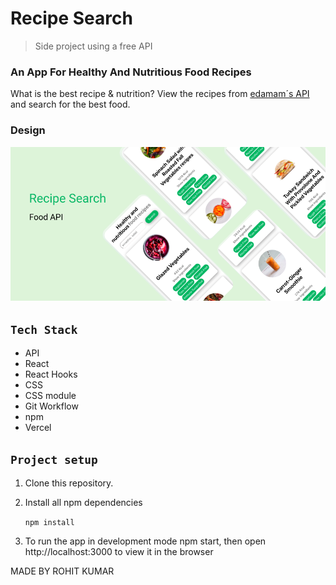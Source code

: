# Recipe Search

> Side project using a free API 

### An App For Healthy And Nutritious Food Recipes

What is the best recipe & nutrition? View the recipes from [edamam´s API](https://developer.edamam.com/) and search for the best food. 

### Design

![recipe](src/recipe.png)

## `Tech Stack`

- API
- React
- React Hooks
- CSS
- CSS module
- Git Workflow
- npm
- Vercel

## `Project setup`

1. Clone this repository.
2. Install all npm dependencies

   `npm install`

3. To run the app in development mode npm start, then open http://localhost:3000 to view it in the browser


MADE BY ROHIT KUMAR

